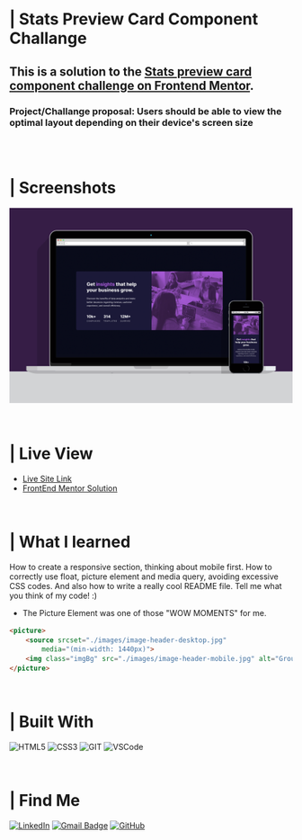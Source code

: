 # | Stats Preview Card Component Challange
## This is a solution to the [Stats preview card component challenge on Frontend Mentor](https://www.frontendmentor.io/challenges/stats-preview-card-component-8JqbgoU62). 
### Project/Challange proposal: Users should be able to view the optimal layout depending on their device's screen size

<br><br>

# | Screenshots
![](./images/screenshot/screenshot.png)

<br>

# | Live View
- [Live Site Link](https://guilhermerera.github.io/stats-preview-card-component)
- [FrontEnd Mentor Solution](https://www.frontendmentor.io/solutions/html5-and-css3-section-TDKLPEujY)

<br>

# | What I learned
How to create a responsive section, thinking about mobile first. How to correctly use float, picture element and media query, avoiding excessive CSS codes. And also how to write a really cool README file. Tell me what you think of my code! :)


- The Picture Element was one of those "WOW MOMENTS" for me.
```html
<picture>
    <source srcset="./images/image-header-desktop.jpg"
        media="(min-width: 1440px)">
    <img class="imgBg" src="./images/image-header-mobile.jpg" alt="Group of Woman Working on Computers" />
</picture>
```

<br>

# | Built With
 <img src="https://img.shields.io/badge/HTML5-E34F26?style=for-the-badge&logo=html5&logoColor=white" alt="HTML5"> <img src="https://img.shields.io/badge/CSS3-1572B6?style=for-the-badge&logo=css3&logoColor=white" ALT="CSS3"> <img src="https://img.shields.io/badge/Git-F05032?style=for-the-badge&logo=git&logoColor=white" alt="GIT"> <img src="https://img.shields.io/badge/Visual_Studio_Code-0078D4?style=for-the-badge&logo=visual%20studio%20code&logoColor=white" alt="VSCode">

<br>

# | Find Me
[![LinkedIn](https://img.shields.io/badge/LinkedIn-0077B5?style=for-the-badge&logo=linkedin&logoColor=white)](https://www.linkedin.com/in/guilherme-ferreira-6841b023/) [![Gmail Badge](https://img.shields.io/badge/-guilhermerera@gmail.com-f24f4f?style=flat-square&logo=Gmail&logoColor=white&link=mailto:guilhermerera@gmail.com)](mailto:guilhermerera@gmail.com) [![GitHub](https://img.shields.io/github/followers/guilhermerera.svg?style=social&label=Follow&maxAge=2592000)](https://github.com/guilhermerera)
